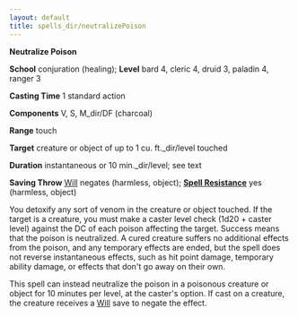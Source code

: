 ```yaml
---
layout: default
title: spells_dir/neutralizePoison
---
```

 **Neutralize Poison**

**School** conjuration (healing); **Level** bard 4, cleric 4, druid 3, paladin 4, ranger 3

**Casting Time** 1 standard action

**Components** V, S, M_dir/DF (charcoal)

**Range** touch

**Target** creature or object of up to 1 cu. ft._dir/level touched

**Duration** instantaneous or 10 min._dir/level; see text

**Saving Throw** [Will](../../combat#_will) negates (harmless, object); **[Spell Resistance](../../glossary#_spell-resistance)** yes (harmless, object)

You detoxify any sort of venom in the creature or object touched. If the target is a creature, you must make a caster level check (1d20 + caster level) against the DC of each poison affecting the target. Success means that the poison is neutralized. A cured creature suffers no additional effects from the poison, and any temporary effects are ended, but the spell does not reverse instantaneous effects, such as hit point damage, temporary ability damage, or effects that don't go away on their own.

This spell can instead neutralize the poison in a poisonous creature or object for 10 minutes per level, at the caster's option. If cast on a creature, the creature receives a [Will](../../combat#_will) save to negate the effect.

